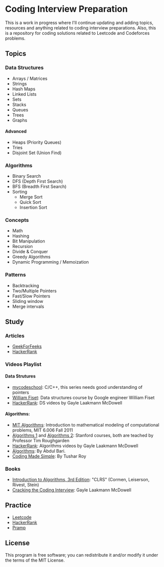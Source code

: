 # Coding Interview Preparation

This is a work in progress where I'll continue updating and adding topics, resources and anything related to coding interview preparations. Also, this is a repository for coding solutions related to Leetcode and Codeforces problems.

## Topics
### Data Structures
* Arrays / Matrices
* Strings
* Hash Maps
* Linked Lists
* Sets
* Stacks
* Queues
* Trees
* Graphs
#### Advanced
* Heaps (Priority Queues)
* Tries
* Disjoint Set (Union Find)

### Algorithms
* Binary Search
* DFS (Depth First Search)
* BFS (Breadth First Search)
* Sorting
  * Merge Sort
  * Quick Sort
  * Insertion Sort

### Concepts
* Math
* Hashing
* Bit Manipulation
* Recursion
* Divide & Conquer
* Greedy Algorithms
* Dynamic Programming / Memoization

### Patterns
* Backtracking
* Two/Multiple Pointers
* Fast/Slow Pointers
* Sliding window
* Merge intervals

## Study
### Articles
* [GeekForFeeks](https://www.geeksforgeeks.org/)
* [HackerRank](https://www.hackerrank.com/)

### Videos Playlist
#### Data Strutures
* [mycodeschool](https://www.youtube.com/playlist?list=PL2_aWCzGMAwI3W_JlcBbtYTwiQSsOTa6P): C/C++, this series needs good understanding of pointers
* [William Fiset](https://www.youtube.com/playlist?list=PLDV1Zeh2NRsB6SWUrDFW2RmDotAfPbeHu): Data structures course by Google engineer William Fiset
* [HackerRank](https://www.youtube.com/playlist?list=PLI1t_8YX-Apv-UiRlnZwqqrRT8D1RhriX): DS videos by Gayle Laakmann McDowell

#### Algorithms:
* [MIT Algorithms](https://www.youtube.com/playlist?list=PLUl4u3cNGP61Oq3tWYp6V_F-5jb5L2iHb): Introduction to mathematical modeling of computational problems, MIT 6.006 Fall 2011
* [Algorithms 1](https://www.youtube.com/playlist?list=PLXFMmlk03Dt7Q0xr1PIAriY5623cKiH7V) and [Algorithms 2](https://www.youtube.com/playlist?list=PLXFMmlk03Dt5EMI2s2WQBsLsZl7A5HEK6): Stanford courses, both are teached by Professor Tim Roughgarden
* [HackerRank](https://www.youtube.com/playlist?list=PLI1t_8YX-ApvMthLj56t1Rf-Buio5Y8KL): Algorithms videos by Gayle Laakmann McDowell
* [Algorithms](https://www.youtube.com/playlist?list=PLDN4rrl48XKpZkf03iYFl-O29szjTrs_O): By Abdul Bari.
* [Coding Made Simple](https://www.youtube.com/user/tusharroy2525/playlists): By Tushar Roy

### Books
* [Introduction to Algorithms, 3rd Edition](https://www.amazon.com/-/es/Thomas-H-Cormen/dp/0262033844): "CLRS" (Cormen, Leiserson, Rivest, Stein)
* [Cracking the Coding Interview](https://www.amazon.com/Cracking-Coding-Interview-Programming-Questions/dp/0984782850): Gayle Laakmann McDowell

## Practice
* [Leetcode](https://leetcode.com/)
* [HackerRank](https://www.hackerrank.com/)
* [Pramp](https://www.pramp.com/dashboard#/)

## License
This program is free software; you can redistribute it and/or modify it under the terms of the MIT License.
